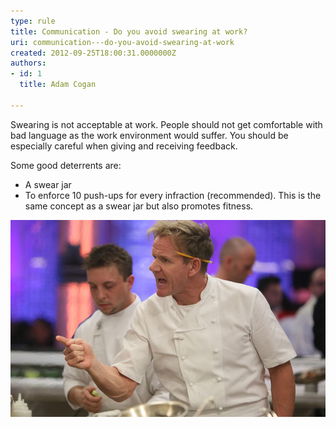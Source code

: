 ```yaml
---
type: rule
title: Communication - Do you avoid swearing at work?
uri: communication---do-you-avoid-swearing-at-work
created: 2012-09-25T18:00:31.0000000Z
authors:
- id: 1
  title: Adam Cogan

---
```


Swearing is not acceptable at work. People should not get comfortable with bad language as the work environment would suffer. You should be especially careful when giving and receiving feedback.

Some good deterrents are:
 
- A swear jar
- To enforce 10 push-ups for every infraction (recommended). 
This is the same concept as a swear jar but also promotes fitness.


![ Gordon Ramsay - The only man who can get away with professional swearing](gordon-ramsay.jpg)
